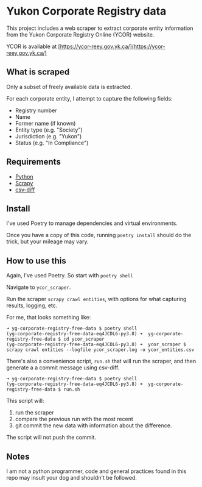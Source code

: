 # Yukon Corporate Registry data

This project includes a web scraper to extract corporate entity information from the
Yukon Corporate Registry Online (YCOR) website.

YCOR is available at [https://ycor-reey.gov.yk.ca/](https://ycor-reey.gov.yk.ca/)


## What is scraped

Only a subset of freely available data is extracted.

For each corporate entity, I attempt to capture the following fields:

* Registry number
* Name
* Former name (if known)
* Entity type (e.g. "Society")
* Jurisdiction (e.g. "Yukon")
* Status (e.g. "In Compliance")

## Requirements

* [Python](https://www.python.org)
* [Scrapy](https://scrapy.org)
* [csv-diff](https://pypi.org/project/csv-diff/)

## Install

I've used Poetry to manage dependencies and virtual environments. 

Once you have a copy of this code, running `poetry install` should do the trick, but your
mileage may vary.

## How to use this

Again, I've used Poetry. So start with `poetry shell`

Navigate to `ycor_scraper`.

Run the scraper `scrapy crawl entities`, with options for what capturing results, logging,
etc.

For me, that looks something like:

```
➜ yg-corporate-registry-free-data $ poetry shell
(yg-corporate-registry-free-data-eq4JCDL6-py3.8) ➜  yg-corporate-registry-free-data $ cd ycor_scraper 
(yg-corporate-registry-free-data-eq4JCDL6-py3.8) ➜  ycor_scraper $ scrapy crawl entities --logfile ycor_scraper.log -o ycor_entities.csv
```

There's also a convenience script, `run.sh` that will run the scraper, and then generate a
a commit message using csv-diff.

```
➜ yg-corporate-registry-free-data $ poetry shell
(yg-corporate-registry-free-data-eq4JCDL6-py3.8) ➜  yg-corporate-registry-free-data $ run.sh
```

This script will:
1. run the scraper
2. compare the previous run with the most recent
3. git commit the new data with information about the difference.

The script will not push the commit.

## Notes

I am not a python programmer, code and general practices found in this repo may insult
your dog and shouldn't be followed.
